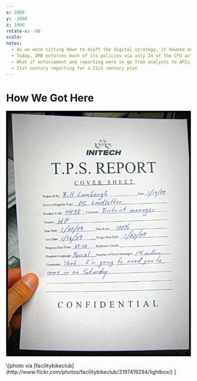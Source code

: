 ```yaml
---
x: 2000
y: -1000
z: 1000
rotate-x: -90
scale:
notes:
  - As we were sitting down to draft the digital strategy, it dawned on us, why create tomororow's government, and requrie it to be realized through yesterday's methods
  - Today, OMB enforces much of its policies via only 24 of the CFO act agencies
  - What if enforcement and reporting were to go from analysts to APIs, without that physical limitation, we could scale endefinetly.
  - 21st century reporting for a 21st century plan
---
```


# How We Got Here

![TPS Report](img/tps-report.jpeg)

<div class="photo-credit" markdown="1">
	\[photo via [facilitybikeclub](http://www.flickr.com/photos/facilitybikeclub/3197419294/lightbox/) ]
</div>